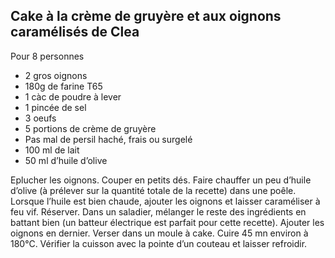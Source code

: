 ## Cake à la crème de gruyère et aux oignons caramélisés de Clea

Pour 8 personnes

* 2 gros oignons
* 180g de farine T65
* 1 càc de poudre à lever
* 1 pincée de sel
* 3 oeufs
* 5 portions de crème de gruyère
* Pas mal de persil haché, frais ou surgelé
* 100 ml de lait
* 50 ml d’huile d’olive

Eplucher les oignons. Couper en petits dés. Faire chauffer un peu d’huile d’olive (à prélever sur la quantité totale de la recette) dans une poêle. Lorsque l’huile est bien chaude, ajouter les oignons et laisser caraméliser à feu vif. Réserver. Dans un saladier, mélanger le reste des ingrédients en battant bien (un batteur électrique est parfait pour cette recette). Ajouter les oignons en dernier. Verser dans un moule à cake. Cuire 45 mn environ à 180°C. Vérifier la cuisson avec la pointe d’un couteau et laisser refroidir.
